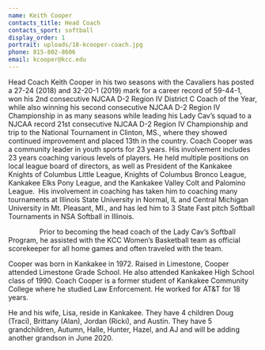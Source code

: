 ```yaml
---
name: Keith Cooper
contacts_title: Head Coach
contacts_sport: softball
display_order: 1
portrait: uploads/18-kcooper-coach.jpg
phone: 815-802-8606
email: kcooper@kcc.edu
---
```


Head Coach Keith Cooper in his two seasons with the Cavaliers has posted a 27-24 (2018) and 32-20-1 (2019) mark for a career record of 59-44-1, won his 2nd consecutive NJCAA D-2 Region IV District C Coach of the Year, while also winning his second consecutive NJCAA D-2 Region IV Championship in as many seasons while leading his Lady Cav’s squad to a NJCAA record 21st consecutive NJCAA D-2 Region IV Championship and trip to the National Tournament in Clinton, MS., where they showed continued improvement and placed 13th in the country. Coach Cooper was a community leader in youth sports for 23 years. His involvement includes 23 years coaching various levels of players. He held multiple positions on local league board of directors, as well as President of the Kankakee Knights of Columbus Little League, Knights of Columbus Bronco League, Kankakee Elks Pony League, and the Kankakee Valley Colt and Palomino League. &nbsp;His involvement in coaching has taken him to coaching many tournaments at Illinois State University in Normal, IL and Central Michigan University in Mt. Pleasant, MI., and has led him to 3 State Fast pitch Softball Tournaments in NSA Softball in Illinois.

&nbsp; &nbsp; &nbsp; &nbsp; &nbsp; &nbsp; &nbsp; &nbsp; Prior to becoming the head coach of the Lady Cav’s Softball Program, he assisted with the KCC Women’s Basketball team as official scorekeeper for all home games and often traveled with the team.

Cooper was born in Kankakee in 1972. Raised in Limestone, Cooper attended Limestone Grade School. He also attended Kankakee High School class of 1990. Coach Cooper is a former student of Kankakee Community College where he studied Law Enforcement. He worked for AT&T for 18 years.

He and his wife, Lisa, reside in Kankakee. They have 4 children Doug (Traci), Brittany (Alan), Jordan (Ricki), and Austin. They have 5 grandchildren, Autumn, Halle, Hunter, Hazel, and AJ and will be adding another grandson in June 2020.